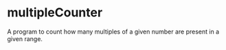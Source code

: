 # multipleCounter
A program to count how many multiples of a given number are present in a given range.
